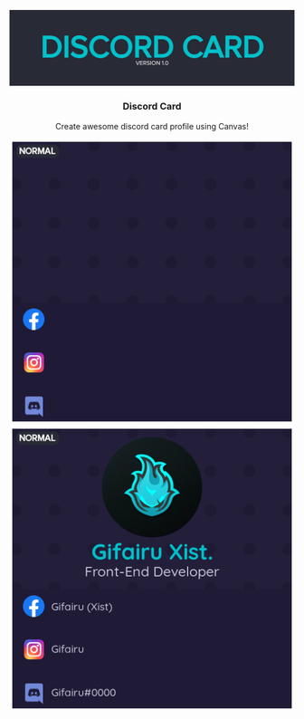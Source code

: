 <!-- PROJECT LOGO -->
<p align="center">
  <a href="https://github.com/Gifairu/discord-card">
    <img src="assets/Logo.png" alt="Logo">
  </a>

  <h3 align="center">Discord Card</h3>
  <p align="center">Create awesome discord card profile using Canvas!</p>
</p>

<!-- EXAMPLE OUTPUT -->
<p align="center">
   <a href="https://github.com/Gifairu/discord-card">
      <img src="src/assets/template/Card.png" alt="Before">
      <img src="results/Card.png" alt="After">
   </a>
</p>
